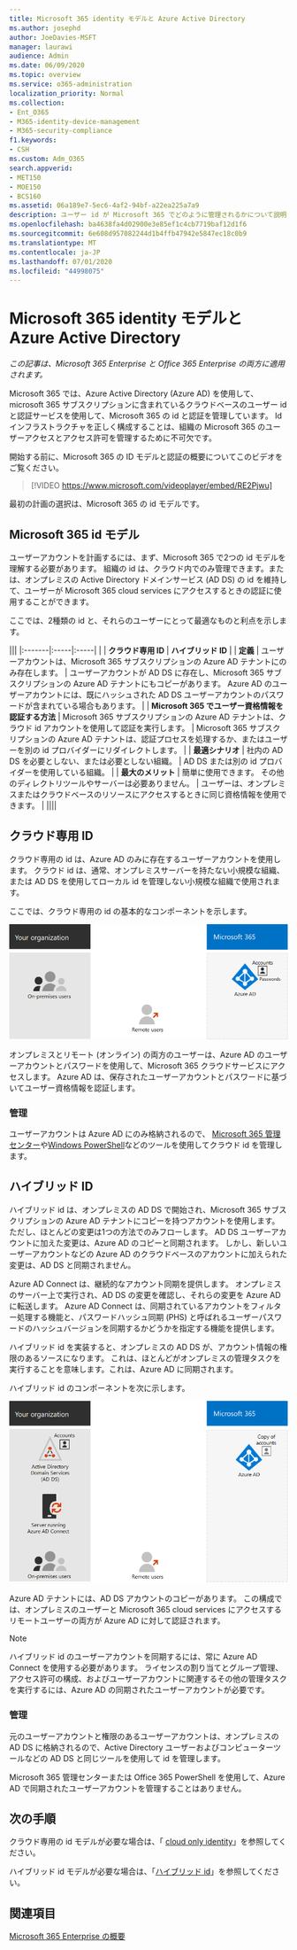 ```yaml
---
title: Microsoft 365 identity モデルと Azure Active Directory
ms.author: josephd
author: JoeDavies-MSFT
manager: laurawi
audience: Admin
ms.date: 06/09/2020
ms.topic: overview
ms.service: o365-administration
localization_priority: Normal
ms.collection:
- Ent_O365
- M365-identity-device-management
- M365-security-compliance
f1.keywords:
- CSH
ms.custom: Adm_O365
search.appverid:
- MET150
- MOE150
- BCS160
ms.assetid: 06a189e7-5ec6-4af2-94bf-a22ea225a7a9
description: ユーザー id が Microsoft 365 でどのように管理されるかについて説明します。
ms.openlocfilehash: ba4638fa4d02900e3e85ef1c4cb7719baf12d1f6
ms.sourcegitcommit: 6e608d957082244d1b4ffb47942e5847ec18c0b9
ms.translationtype: MT
ms.contentlocale: ja-JP
ms.lasthandoff: 07/01/2020
ms.locfileid: "44998075"
---
```

# <a name="microsoft-365-identity-models-and-azure-active-directory"></a>Microsoft 365 identity モデルと Azure Active Directory

*この記事は、Microsoft 365 Enterprise と Office 365 Enterprise の両方に適用されます。*

Microsoft 365 では、Azure Active Directory (Azure AD) を使用して、microsoft 365 サブスクリプションに含まれているクラウドベースのユーザー id と認証サービスを使用して、Microsoft 365 の id と認証を管理しています。 Id インフラストラクチャを正しく構成することは、組織の Microsoft 365 のユーザーアクセスとアクセス許可を管理するために不可欠です。

開始する前に、Microsoft 365 の ID モデルと認証の概要についてこのビデオをご覧ください。

> [!VIDEO https://www.microsoft.com/videoplayer/embed/RE2Pjwu]

最初の計画の選択は、Microsoft 365 の id モデルです。

## <a name="microsoft-365-identity-models"></a>Microsoft 365 id モデル

ユーザーアカウントを計画するには、まず、Microsoft 365 で2つの id モデルを理解する必要があります。 組織の id は、クラウド内でのみ管理できます。または、オンプレミスの Active Directory ドメインサービス (AD DS) の id を維持して、ユーザーが Microsoft 365 cloud services にアクセスするときの認証に使用することができます。  

ここでは、2種類の id と、それらのユーザーにとって最適なものと利点を示します。

|||
|:-------|:-----|:-----|
|  | **クラウド専用 ID** | **ハイブリッド ID** |
| **定義** | ユーザーアカウントは、Microsoft 365 サブスクリプションの Azure AD テナントにのみ存在します。 | ユーザーアカウントが AD DS に存在し、Microsoft 365 サブスクリプションの Azure AD テナントにもコピーがあります。 Azure AD のユーザーアカウントには、既にハッシュされた AD DS ユーザーアカウントのパスワードが含まれている場合もあります。 |
| **Microsoft 365 でユーザー資格情報を認証する方法** | Microsoft 365 サブスクリプションの Azure AD テナントは、クラウド id アカウントを使用して認証を実行します。 | Microsoft 365 サブスクリプションの Azure AD テナントは、認証プロセスを処理するか、またはユーザーを別の id プロバイダーにリダイレクトします。 |
| **最適シナリオ** | 社内の AD DS を必要としない、または必要としない組織。 | AD DS または別の id プロバイダーを使用している組織。 |
| **最大のメリット** | 簡単に使用できます。 その他のディレクトリツールやサーバーは必要ありません。 | ユーザーは、オンプレミスまたはクラウドベースのリソースにアクセスするときに同じ資格情報を使用できます。 |
||||

## <a name="cloud-only-identity"></a>クラウド専用 ID

クラウド専用の id は、Azure AD のみに存在するユーザーアカウントを使用します。 クラウド id は、通常、オンプレミスサーバーを持たない小規模な組織、または AD DS を使用してローカル id を管理しない小規模な組織で使用されます。 

ここでは、クラウド専用の id の基本的なコンポーネントを示します。
 
![クラウド専用の id の基本的なコンポーネント](./media/about-office-365-identity/cloud-only-identity.png)

オンプレミスとリモート (オンライン) の両方のユーザーは、Azure AD のユーザーアカウントとパスワードを使用して、Microsoft 365 クラウドサービスにアクセスします。 Azure AD は、保存されたユーザーアカウントとパスワードに基づいてユーザー資格情報を認証します。

### <a name="administration"></a>管理
ユーザーアカウントは Azure AD にのみ格納されるので、 [Microsoft 365 管理センター](https://admin.microsoft.com)や[Windows PowerShell](https://docs.microsoft.com/office365/enterprise/powershell/manage-user-accounts-and-licenses-with-office-365-powershell)などのツールを使用してクラウド id を管理します。 

## <a name="hybrid-identity"></a>ハイブリッド ID

ハイブリッド id は、オンプレミスの AD DS で開始され、Microsoft 365 サブスクリプションの Azure AD テナントにコピーを持つアカウントを使用します。 ただし、ほとんどの変更は1つの方法でのみフローします。 AD DS ユーザーアカウントに加えた変更は、Azure AD のコピーと同期されます。 しかし、新しいユーザーアカウントなどの Azure AD のクラウドベースのアカウントに加えられた変更は、AD DS と同期されません。

Azure AD Connect は、継続的なアカウント同期を提供します。 オンプレミスのサーバー上で実行され、AD DS の変更を確認し、それらの変更を Azure AD に転送します。 Azure AD Connect は、同期されているアカウントをフィルター処理する機能と、パスワードハッシュ同期 (PHS) と呼ばれるユーザーパスワードのハッシュバージョンを同期するかどうかを指定する機能を提供します。

ハイブリッド id を実装すると、オンプレミスの AD DS が、アカウント情報の権限のあるソースになります。 これは、ほとんどがオンプレミスの管理タスクを実行することを意味します。これは、Azure AD に同期されます。 

ハイブリッド id のコンポーネントを次に示します。

![ハイブリッド id のコンポーネント](./media/about-office-365-identity/hybrid-identity.png)

Azure AD テナントには、AD DS アカウントのコピーがあります。 この構成では、オンプレミスのユーザーと Microsoft 365 cloud services にアクセスするリモートユーザーの両方が Azure AD に対して認証されます。

>[!Note]
>ハイブリッド id のユーザーアカウントを同期するには、常に Azure AD Connect を使用する必要があります。 ライセンスの割り当てとグループ管理、アクセス許可の構成、およびユーザーアカウントに関連するその他の管理タスクを実行するには、Azure AD の同期されたユーザーアカウントが必要です。
>

### <a name="administration"></a>管理

元のユーザーアカウントと権限のあるユーザーアカウントは、オンプレミスの AD DS に格納されるので、Active Directory ユーザーおよびコンピューターツールなどの AD DS と同じツールを使用して id を管理します。 

Microsoft 365 管理センターまたは Office 365 PowerShell を使用して、Azure AD で同期されたユーザーアカウントを管理することはありません。

## <a name="next-step"></a>次の手順

クラウド専用の id モデルが必要な場合は、「 [cloud only identity](cloud-only-identities.md)」を参照してください。

ハイブリッド id モデルが必要な場合は、「[ハイブリッド id](plan-for-directory-synchronization.md)」を参照してください。


## <a name="see-also"></a>関連項目

[Microsoft 365 Enterprise の概要](https://docs.microsoft.com/microsoft-365/enterprise/microsoft-365-overview)

